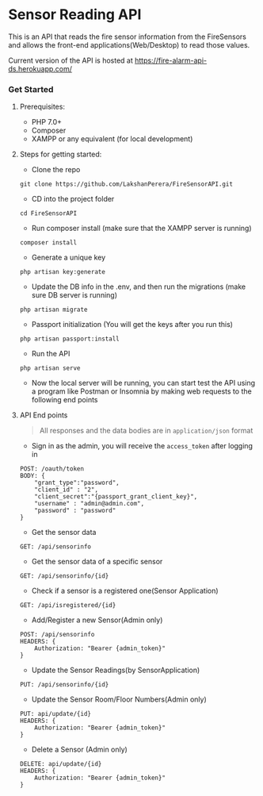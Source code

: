 # Sensor Reading API
This is an API that reads the fire sensor information from the FireSensors and
allows the front-end applications(Web/Desktop) to read those values.

Current version of the API is hosted at https://fire-alarm-api-ds.herokuapp.com/
### Get Started

1. Prerequisites:
    * PHP 7.0+
    * Composer
    * XAMPP or any equivalent (for local development)
 
 2. Steps for getting started:
    * Clone the repo
    ```
    git clone https://github.com/LakshanPerera/FireSensorAPI.git
    ```
    * CD into the project folder
    ```
    cd FireSensorAPI
    ```
    * Run composer install (make sure that the XAMPP server is running)
    ```
    composer install
    ```
    * Generate a unique key
    ```
    php artisan key:generate
    ```
    * Update the DB info in the .env, and then run the migrations (make sure DB server is running)
    ```
    php artisan migrate
    ``` 
    * Passport initialization (You will get the keys after you run this)
    ```
    php artisan passport:install
    ```
    * Run the API
    ```
    php artisan serve
    ```
    * Now the local server will be running, you can start test the API using a program like Postman or Insomnia by making web requests to the following end points
    
 3. API End points
    > All responses and the data bodies are in `application/json` format
 
    * Sign in as the admin, you will receive the `access_token` after logging in
    ```
    POST: /oauth/token
    BODY: {
        "grant_type":"password",
        "client_id" : "2",
        "client_secret":"{passport_grant_client_key}",
        "username" : "admin@admin.com",
        "password" : "password"
    }
    ```
    
    * Get the sensor data
    ```
    GET: /api/sensorinfo
    ```
    
    * Get the sensor data of a specific sensor
    ```
    GET: /api/sensorinfo/{id}
    ```
    
    * Check if a sensor is a registered one(Sensor Application)
    ```
    GET: /api/isregistered/{id}
    ```
    
    * Add/Register a new Sensor(Admin only)
    ```
    POST: /api/sensorinfo
    HEADERS: {
        Authorization: "Bearer {admin_token}"
    }
    ``` 
    
    * Update the Sensor Readings(by SensorApplication)
    ```
    PUT: /api/sensorinfo/{id}
    ```
    
    * Update the Sensor Room/Floor Numbers(Admin only)
    ```
    PUT: api/update/{id}
    HEADERS: {
        Authorization: "Bearer {admin_token}"
    }
    ```
    
    * Delete a Sensor (Admin only)
    ```
    DELETE: api/update/{id}
    HEADERS: {
        Authorization: "Bearer {admin_token}"
    }
    ```
